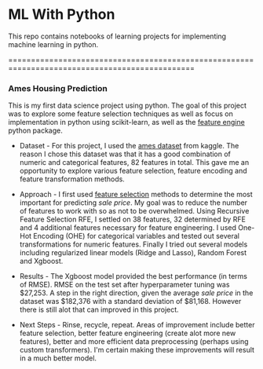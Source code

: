 # ML With Python

This repo contains notebooks of learning projects for implementing machine learning in python.

===============================================================================================

### Ames Housing Prediction 
This is my first data science project using python. The goal of this project was to explore some feature selection techniques as well as focus on implementation in python using scikit-learn, as well as the [feature engine](https://feature-engine.readthedocs.io/en/1.3.x/) python package.

* Dataset - For this project, I used the [ames dataset](https://www.kaggle.com/c/house-prices-advanced-regression-techniques) from kaggle. The reason I chose this dataset was that it has a good combination of numeric and categorical features, 82 features in total. This gave me an opportunity to explore various feature selection, feature encoding and feature transformation methods.
* Approach - I first used [feature selection](https://github.com/LucasO21/ml-with-python/blob/main/ames-housing-prediction/ames_prediction_feature_selection.ipynb) methods to determine the most important for predicting *sale price*. My goal was to reduce the number of features to work with so as not to be overwhelmed. Using Recursive Feature Selection RFE, I settled on 38 features, 32 determined by RFE and 4 additional features necessary for feature engineering. I used One-Hot Encoding (OHE) for categorical variables and tested out several transformations for numeric features. Finally I tried out several models including regularized linear models (Ridge and Lasso), Random Forest and Xgboost.

* Results - The Xgboost model provided the best performance (in terms of RMSE). RMSE  on the test set after hyperparameter tuning was $27,253. A step in the right direction, given the average *sale price* in the dataset was $182,376 with a standard deviation of $81,168. However there is still alot that can improved in this project. 

* Next Steps - Rinse, recycle, repeat. Areas of improvement include better feature selection, better feature engineering (create alot more new features), better and more efficient data preprocessing (perhaps using custom transformers). I'm certain making these improvements will result in a much better model. 
